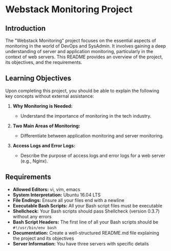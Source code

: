 # Webstack Monitoring Project

## Introduction

The "Webstack Monitoring" project focuses on the essential aspects of monitoring in the world of DevOps and SysAdmin. It involves gaining a deep understanding of server and application monitoring, particularly in the context of web servers. This README provides an overview of the project, its objectives, and the requirements.

## Learning Objectives

Upon completing this project, you should be able to explain the following key concepts without external assistance:

1. **Why Monitoring is Needed:**
   - Understand the importance of monitoring in the tech industry.

2. **Two Main Areas of Monitoring:**
   - Differentiate between application monitoring and server monitoring.

3. **Access Logs and Error Logs:**
   - Describe the purpose of access logs and error logs for a web server (e.g., Nginx).

## Requirements

- **Allowed Editors:** vi, vim, emacs
- **System Interpretation:** Ubuntu 16.04 LTS
- **File Endings:** Ensure all your files end with a newline
- **Executable Bash Scripts:** All your Bash script files must be executable
- **Shellcheck:** Your Bash scripts should pass Shellcheck (version 0.3.7) without any errors
- **Bash Script Headers:** The first line of all your Bash scripts should be `#!/usr/bin/env bash`
- **Documentation:** Create a well-structured README.md file explaining the project and its objectives
- **Server Information:** You have three servers with specific details
